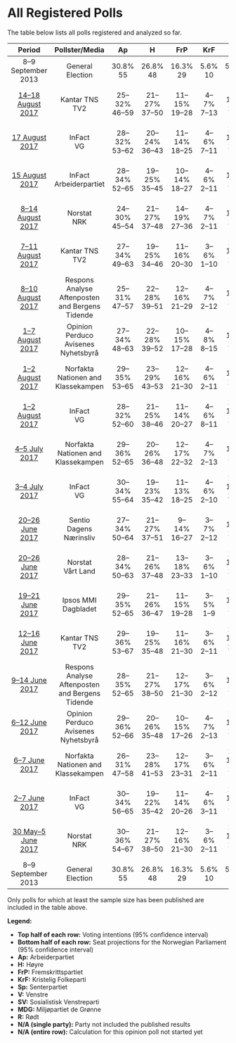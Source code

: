 # All Registered Polls

The table below lists all polls registered and analyzed so far.

| Period     | Pollster/Media   | Ap | H | FrP | KrF | Sp | V | SV | MDG | R |
|:----------:|:----------------:|:--:|:--:|:--:|:--:|:--:|:--:|:--:|:--:|:--:|
| 8–9 September 2013 | General Election | 30.8% <br> 55 | 26.8% <br> 48 | 16.3% <br> 29 | 5.6% <br> 10 | 5.5% <br> 10 | 5.2% <br> 9 | 4.1% <br> 7 | 2.8% <br> 1 | 1.1% <br> 0 |
| [14–18 August 2017](2017-08-18-KantarTNS.html) | Kantar TNS <br> TV2 | 25–32% <br> 46–59 | 21–27% <br> 37–50 | 11–15% <br> 19–28 | 4–7% <br> 7–13 | 8–13% <br> 15–23 | 2–5% <br> 1–9 | 5–8% <br> 8–15 | 2–5% <br> 1–9 | 3–5% <br> 1–9 |
| [17 August 2017](2017-08-17-InFact.html) | InFact <br> VG | 28–32% <br> 53–62 | 20–24% <br> 36–43 | 11–14% <br> 18–25 | 4–6% <br> 7–11 | 10–12% <br> 17–22 | 3–5% <br> 2–9 | 5–7% <br> 8–12 | 3–5% <br> 1–8 | 3–5% <br> 2–8 |
| [15 August 2017](2017-08-15-InFact.html) | InFact <br> Arbeiderpartiet | 28–34% <br> 52–65 | 19–25% <br> 35–45 | 10–14% <br> 18–27 | 4–6% <br> 2–11 | 9–13% <br> 16–24 | 2–4% <br> 0–8 | 4–6% <br> 2–11 | 4–6% <br> 3–11 | 2–4% <br> 1–8 |
| [8–14 August 2017](2017-08-14-Norstat.html) | Norstat <br> NRK | 24–30% <br> 45–54 | 21–27% <br> 37–48 | 14–19% <br> 27–36 | 4–7% <br> 2–11 | 7–11% <br> 13–20 | 3–5% <br> 1–9 | 4–7% <br> 2–12 | 3–6% <br> 1–11 | 1–3% <br> 0–2 |
| [7–11 August 2017](2017-08-11-KantarTNS.html) | Kantar TNS <br> TV2 | 27–34% <br> 49–63 | 19–25% <br> 34–46 | 11–16% <br> 20–30 | 3–6% <br> 1–10 | 10–15% <br> 18–28 | 3–6% <br> 2–11 | 3–5% <br> 1–9 | 2–5% <br> 1–8 | 3–7% <br> 2–12 |
| [8–10 August 2017](2017-08-10-ResponsAnalyse.html) | Respons Analyse <br> Aftenposten and Bergens Tidende | 25–31% <br> 47–57 | 22–28% <br> 39–51 | 12–16% <br> 21–29 | 4–7% <br> 2–12 | 8–12% <br> 15–22 | 3–5% <br> 1–9 | 5–8% <br> 9–15 | 3–5% <br> 1–9 | 2–4% <br> 1–2 |
| [1–7 August 2017](2017-08-07-OpinionPerduco.html) | Opinion Perduco <br> Avisenes Nyhetsbyrå | 27–34% <br> 48–63 | 22–28% <br> 39–52 | 10–15% <br> 17–28 | 4–8% <br> 8–15 | 9–13% <br> 15–24 | 2–5% <br> 0–8 | 3–6% <br> 1–10 | 3–6% <br> 1–11 | 2–4% <br> 1–8 |
| [1–2 August 2017](2017-08-02-Norfakta.html) | Norfakta <br> Nationen and Klassekampen | 29–35% <br> 53–65 | 23–29% <br> 43–53 | 12–16% <br> 21–30 | 4–6% <br> 2–11 | 8–11% <br> 14–21 | 2–4% <br> 0–8 | 3–6% <br> 2–11 | 1–3% <br> 0–1 | 1–3% <br> 1–2 |
| [1–2 August 2017](2017-08-02-InFact.html) | InFact <br> VG | 28–32% <br> 52–60 | 21–25% <br> 38–46 | 11–14% <br> 20–27 | 4–6% <br> 8–11 | 11–13% <br> 19–24 | 3–4% <br> 1–7 | 4–6% <br> 8–12 | 3–5% <br> 1–8 | 3–4% <br> 1–7 |
| [4–5 July 2017](2017-07-05-Norfakta.html) | Norfakta <br> Nationen and Klassekampen | 29–36% <br> 52–65 | 20–26% <br> 36–48 | 12–17% <br> 22–32 | 4–7% <br> 2–13 | 8–12% <br> 14–21 | 2–5% <br> 1–8 | 3–6% <br> 1–11 | 3–5% <br> 1–10 | 1–3% <br> 0–2 |
| [3–4 July 2017](2017-07-04-InFact.html) | InFact <br> VG | 30–34% <br> 55–64 | 19–23% <br> 35–42 | 11–13% <br> 18–25 | 4–6% <br> 2–10 | 12–15% <br> 21–27 | 3–4% <br> 1–8 | 4–6% <br> 2–10 | 3–5% <br> 1–9 | 2–4% <br> 1–2 |
| [20–26 June 2017](2017-06-26-Sentio.html) | Sentio <br> Dagens Nærinsliv | 27–34% <br> 50–64 | 21–27% <br> 37–51 | 9–14% <br> 16–27 | 3–7% <br> 2–12 | 9–14% <br> 16–25 | 2–5% <br> 1–9 | 3–6% <br> 1–11 | 3–6% <br> 1–10 | 2–5% <br> 1–8 |
| [20–26 June 2017](2017-06-26-Norstat.html) | Norstat <br> Vårt Land | 28–34% <br> 50–63 | 21–26% <br> 37–48 | 13–18% <br> 23–33 | 3–6% <br> 1–10 | 10–14% <br> 17–26 | 2–5% <br> 1–8 | 3–6% <br> 1–10 | 3–5% <br> 1–10 | 1–3% <br> 1–2 |
| [19–21 June 2017](2017-06-21-IpsosMMI.html) | Ipsos MMI <br> Dagbladet | 29–35% <br> 52–65 | 21–26% <br> 36–47 | 11–15% <br> 19–28 | 3–5% <br> 1–9 | 10–14% <br> 18–27 | 3–5% <br> 1–9 | 4–6% <br> 2–11 | 2–4% <br> 1–8 | 2–5% <br> 1–8 |
| [12–16 June 2017](2017-06-16-KantarTNS.html) | Kantar TNS <br> TV2 | 29–36% <br> 53–67 | 19–25% <br> 35–48 | 11–16% <br> 21–30 | 3–6% <br> 2–11 | 12–17% <br> 22–32 | 2–4% <br> 0–7 | 2–5% <br> 1–9 | 1–3% <br> 0–2 | 2–4% <br> 1–2 |
| [9–14 June 2017](2017-06-14-ResponsAnalyse.html) | Respons Analyse <br> Aftenposten and Bergens Tidende | 28–35% <br> 52–65 | 21–27% <br> 38–50 | 12–17% <br> 21–30 | 3–6% <br> 2–12 | 8–12% <br> 14–22 | 2–5% <br> 1–9 | 4–7% <br> 2–12 | 2–5% <br> 1–8 | 1–4% <br> 1–2 |
| [6–12 June 2017](2017-06-12-OpinionPerduco.html) | Opinion Perduco <br> Avisenes Nyhetsbyrå | 29–36% <br> 52–66 | 20–26% <br> 35–48 | 10–15% <br> 17–26 | 4–7% <br> 2–13 | 10–15% <br> 18–28 | 2–5% <br> 1–9 | 3–6% <br> 1–10 | 3–6% <br> 1–10 | 1–3% <br> 0–2 |
| [6–7 June 2017](2017-06-07-Norfakta.html) | Norfakta <br> Nationen and Klassekampen | 26–31% <br> 47–58 | 23–28% <br> 41–53 | 12–17% <br> 23–31 | 3–6% <br> 2–11 | 10–14% <br> 18–26 | 2–4% <br> 0–8 | 4–6% <br> 2–12 | 2–4% <br> 1–8 | 2–4% <br> 1–2 |
| [2–7 June 2017](2017-06-07-InFact.html) | InFact <br> VG | 30–34% <br> 56–65 | 19–22% <br> 35–42 | 11–14% <br> 20–26 | 4–6% <br> 3–11 | 10–13% <br> 19–25 | 3–4% <br> 1–3 | 4–5% <br> 2–10 | 3–5% <br> 1–8 | 3–4% <br> 2–8 |
| [30 May–5 June 2017](2017-06-05-Norstat.html) | Norstat <br> NRK | 30–36% <br> 54–67 | 21–27% <br> 38–50 | 12–16% <br> 21–30 | 3–6% <br> 2–11 | 10–14% <br> 18–26 | 2–5% <br> 1–9 | 3–6% <br> 1–11 | 2–4% <br> 1–4 | 1–2% <br> 0–1 |
| 8–9 September 2013 | General Election | 30.8% <br> 55 | 26.8% <br> 48 | 16.3% <br> 29 | 5.6% <br> 10 | 5.5% <br> 10 | 5.2% <br> 9 | 4.1% <br> 7 | 2.8% <br> 1 | 1.1% <br> 0 |

Only polls for which at least the sample size has been published are included in the table above.

**Legend:**
+ **Top half of each row:** Voting intentions (95% confidence interval)
+ **Bottom half of each row:** Seat projections for the Norwegian Parliament (95% confidence interval)
+ **Ap:** Arbeiderpartiet
+ **H:** Høyre
+ **FrP:** Fremskrittspartiet
+ **KrF:** Kristelig Folkeparti
+ **Sp:** Senterpartiet
+ **V:** Venstre
+ **SV:** Sosialistisk Venstreparti
+ **MDG:** Miljøpartiet de Grønne
+ **R:** Rødt
+ **N/A (single party):** Party not included the published results
+ **N/A (entire row):** Calculation for this opinion poll not started yet

